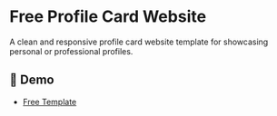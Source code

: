 # Free Profile Card Website

A clean and responsive profile card website template for showcasing personal or professional profiles.

## 🔗 Demo
- [Free Template](https://sujon0xpi.github.io/card/)
